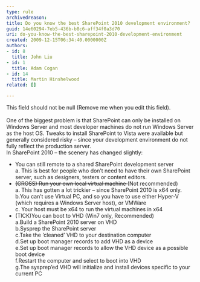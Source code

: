 ```yaml
---
type: rule
archivedreason: 
title: Do you know the best SharePoint 2010 development environment?
guid: 14e60294-7eb5-436b-b8c6-aff34f0a3d70
uri: do-you-know-the-best-sharepoint-2010-development-environment
created: 2009-12-15T06:34:40.0000000Z
authors:
- id: 8
  title: John Liu
- id: 1
  title: Adam Cogan
- id: 14
  title: Martin Hinshelwood
related: []

---
```



This field should not be null (Remove me when you edit this field).
<br><excerpt class='endintro'></excerpt><br>
One of the biggest problem is that SharePoint can only be installed on Windows Server and most developer machines do not run Windows Server as the host OS.  Tweaks to install SharePoint to Vista were available but generally considered risky – since your development environment do not fully reflect the production server.<br>
In SharePoint 2010 – the scenery has changed slightly&#58;
<br>
<ul>
    <li>You can still remote to a shared SharePoint development server<br>
    a. This is best for people who don’t need to have their own SharePoint server, such as designers, testers or content editors.
    </li>
    <li><s>(CROSS) Run your own local virtual machine </s>(Not recommended)<br>
    a. This has gotten a lot trickier – since SharePoint 2010 is x64 only.<br>
    b.You can’t use Virtual PC, and so you have to use either Hyper-V (which requires a Windows Server host), or VMWare<br>
    c. Your host must be x64 to run the virtual machines in x64
    </li>
    <li>(TICK)You can boot to VHD (Win7 only, Recommended)<br>
    a.Build a SharePoint 2010 server on VHD<br>
    b.Sysprep the SharePoint server<br>
    c.Take the ‘cleaned’ VHD to your destination computer<br>
    d.Set up boot manager records to add VHD as a device<br>
    e.Set up boot manager records to allow the VHD device as a possible boot device<br>
    f.Restart the computer and select to boot into VHD<br>
    g.The sysprep’ed VHD will initialize and install devices specific to your current PC</li>
</ul>



